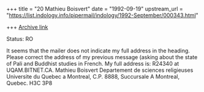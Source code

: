 +++
title = "20 Mathieu Boisvert"
date = "1992-09-19"
upstream_url = "https://list.indology.info/pipermail/indology/1992-September/000343.html"

+++
[Archive link](https://list.indology.info/pipermail/indology/1992-September/000343.html)

Status: RO

It seems that the mailer does not indicate my full address in the
heading.  Please correct the address of my previous message (asking
about the state of Pali and Buddhist studies in French.  My full
address is:  R24340 at UQAM.BITNET.CA.
Mathieu Boisvert
Departement de sciences religieuses
Universite du Quebec a Montreal,
C.P. 8888, Succursale A
Montreal, Quebec.  H3C 3P8




